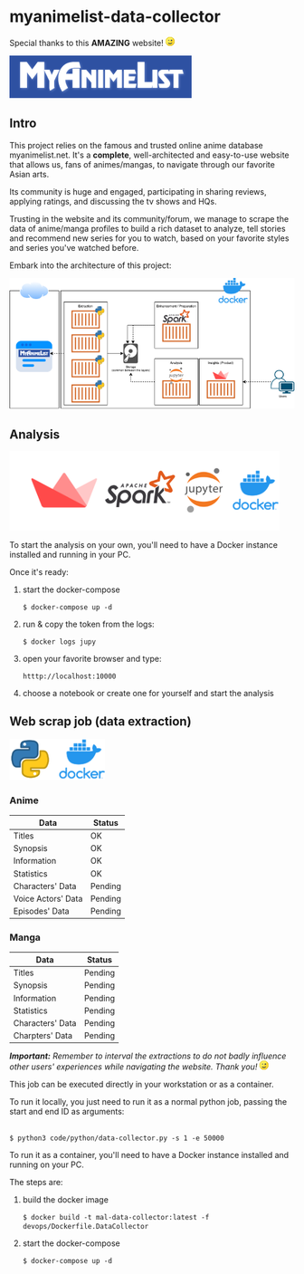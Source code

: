 # myanimelist-data-collector

Special thanks to this **AMAZING** website! ![blink-emoji-README.png](devops/volume/images/blink_emoji.png)

[![mal-logo-README.png](devops/volume/images/myanimelist_logo.png)](https://myanimelist.net/)

## Intro

This project relies on the famous and trusted online anime database myanimelist.net. It's a **complete**, well-architected and easy-to-use website that allows us, fans of animes/mangas, to navigate through our favorite Asian arts.

Its community is huge and engaged, participating in sharing reviews, applying ratings, and discussing the tv shows and HQs.

Trusting in the website and its community/forum, we manage to scrape the data of anime/manga profiles to build a rich dataset to analyze, tell stories and recommend new series for you to watch, based on your favorite styles and series you've watched before.

Embark into the architecture of this project:

![architecture-README.png](devops/volume/images/architecture.png)

## Analysis

![jupy-docker-README.png](devops/volume/images/jupy-docker.png)

To start the analysis on your own, you'll need to have a Docker instance installed and running in your PC.

Once it's ready:
1) start the docker-compose
    ```
    $ docker-compose up -d
    ```
2) run & copy the token from the logs:
    ```
    $ docker logs jupy
    ```
3) open your favorite browser and type:
    ```
    htttp://localhost:10000
    ```
4) choose a notebook or create one for yourself and start the analysis


## Web scrap job (data extraction)

![python-docker-README.png](devops/volume/images/python-docker.png)

### Anime

|Data|Status|
|-|-|
|Titles|OK|
|Synopsis|OK|
|Information|OK|
|Statistics|OK|
|Characters' Data|Pending|
|Voice Actors' Data|Pending|
|Episodes' Data|Pending|

### Manga

|Data|Status|
|-|-|
|Titles|Pending|
|Synopsis|Pending|
|Information|Pending|
|Statistics|Pending|
|Characters' Data|Pending|
|Charpters' Data|Pending|


***Important:*** *Remember to interval the extractions to do not badly influence other users' experiences while navigating the website. Thank you!* ![blink-emoji-README.png](devops/volume/images/blink_emoji.png)

This job can be executed directly in your workstation or as a container.

To run it locally, you just need to run it as a normal python job, passing the start and end ID as arguments:

```

$ python3 code/python/data-collector.py -s 1 -e 50000

```

To run it as a container, you'll need to have a Docker instance installed and running on your PC.

The steps are:

1) build the docker image
    ```
    $ docker build -t mal-data-collector:latest -f devops/Dockerfile.DataCollector
    ```
2) start the docker-compose
    ```
    $ docker-compose up -d
    ```
